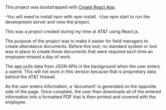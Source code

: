This project was bootstrapped with [Create React App](https://github.com/facebookincubator/create-react-app).

-You will need to install npm with npm install.
-Use npm start to run the development server and view the project.

This was a project created during my time at AT&T using React.js. 

The purpose of the project was to make it easier for field managers to create attendance documents.
Before this tool, no standard system or tool was in place to create these documents that were required
each time an employee missed a day of work. 

The app pulls data from JSON APIs in the background when the user enters a userid. This will not work in this
version because that is proprietary data behind the AT&T firewall. 

As the user enters information, a 'document' is generated on the opposite side of the page. Once complete,
the user then downloads all of the entered information into a formatted PDF that is then printed and covered
with the employee. 